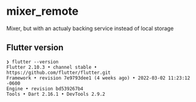 # mixer_remote

Mixer, but with an actualy backing service instead of local storage

## Flutter version

```
❯ flutter --version
Flutter 2.10.3 • channel stable • https://github.com/flutter/flutter.git
Framework • revision 7e9793dee1 (4 weeks ago) • 2022-03-02 11:23:12 -0600
Engine • revision bd539267b4
Tools • Dart 2.16.1 • DevTools 2.9.2
```
